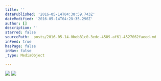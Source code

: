 ```yaml
---
title: ''
datePublished: '2016-05-14T04:30:59.743Z'
dateModified: '2016-05-14T04:28:35.296Z'
author: []
description: ''
starred: false
sourcePath: _posts/2016-05-14-0beb81c0-3edc-4589-af61-4527062faeed.md
inFeed: true
hasPage: false
inNav: false
_type: MediaObject

---
```

![](https://the-grid-user-content.s3-us-west-2.amazonaws.com/02350e03-abf0-4aef-86dd-7e63bc1f3a72.jpg)
![](https://the-grid-user-content.s3-us-west-2.amazonaws.com/509b2d7f-1fd6-4b89-971f-efc4afe699b4.jpg)
